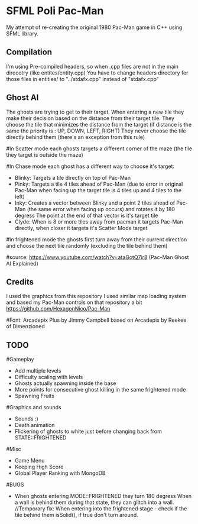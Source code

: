 # SFML Poli Pac-Man

My attempt of re-creating the original 1980 Pac-Man game in C++ using SFML library.


## Compilation

I'm using Pre-compiled headers, so when .cpp files are not in the main direcotry (like entites/entity.cpp)
You have to change headers directory for those files in entities/ to "../stdafx.cpp" instead of "stdafx.cpp"

## Ghost AI
The ghosts are trying to get to their target.
When entering a new tile they make their decision based on the distance from their target tile.
They choose the tile that minimizes the distance from the target (if distance is the same the priority is : UP, DOWN, LEFT, RIGHT)
They never choose the tile directly behind them (there's an exception from this rule)

#In Scatter mode each ghosts targets a different corner of the maze (the tile they target is outside the maze)

#In Chase mode each ghost has a different way to choose it's target:
  - Blinky: Targets a tile directly on top of Pac-Man
  - Pinky: Targets a tile 4 tiles ahead of Pac-Man (due to error in original Pac-Man when facing up the target tile is 4 tiles up and 4 tiles to the left)
  - Inky: Creates a vector between Blinky and a point 2 tiles ahead of Pac-Man (the same error when facing up occurs) and rotates it by 180 degress
    The point at the end of that vector is it's target tile
  - Clyde: When is 8 or more tiles away from pacman it targets Pac-Man directly, when closer it targets it's Scatter Mode target
  
#In frightened mode the ghosts first turn away from their current direction and choose the next tile randomly (excluding the tile behind them)

#source: https://www.youtube.com/watch?v=ataGotQ7ir8 (Pac-Man Ghost AI Explained)

## Credits
I used the graphics from this repository
I used similar map loading system and based my Pac-Man controls on that repository a bit
https://github.com/HexagonNico/Pac-Man

#Font: Arcadepix Plus by Jimmy Campbell based on Arcadepix by Reekee of Dimenzioned


## TODO

#Gameplay
- Add multiple levels
- Difficulty scaling with levels
- Ghosts actually spawning inside the base
- More points for consecutive ghost killing in the same frightened mode
- Spawning Fruits

#Graphics and sounds
- Sounds :)
- Death animation
- Flickering of ghosts to white just before changing back from STATE::FRIGHTENED

#Misc
- Game Menu
- Keeping High Score
- Global Player Ranking with MongoDB

#BUGS
- When ghosts entering MODE::FRIGHTENED they turn 180 degress
	When a wall is behind them during that state, they can glitch into a wall.
	//Temporary fix: When entering into the frightened stage - check if the tile behind them isSolid(), if true don't turn around.
  
  
